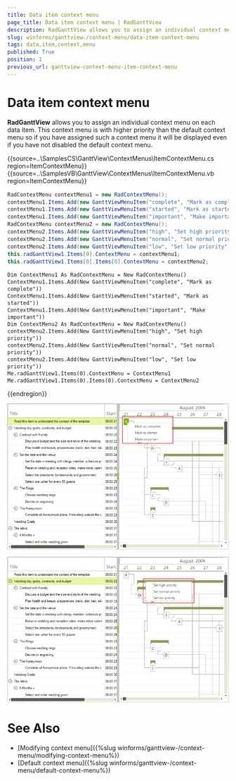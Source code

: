 ```yaml
---
title: Data item context menu
page_title: Data item context menu | RadGanttView
description: RadGanttView allows you to assign an individual context menu on each data item.
slug: winforms/ganttview-/context-menu/data-item-context-menu
tags: data,item,context,menu
published: True
position: 1
previous_url: ganttview-context-menu-item-context-menu
---
```


# Data item context menu

__RadGanttView__ allows you to assign an individual context menu on each data item. This context menu is with higher priority than the default context menu so if you have assigned such a context menu it will be displayed even if you have not disabled the default context menu.
       
{{source=..\SamplesCS\GanttView\ContextMenus\ItemContextMenu.cs region=ItemContextMenu}} 
{{source=..\SamplesVB\GanttView\ContextMenus\ItemContextMenu.vb region=ItemContextMenu}} 

````C#
RadContextMenu contextMenu1 = new RadContextMenu();
contextMenu1.Items.Add(new GanttViewMenuItem("complete", "Mark as complete"));
contextMenu1.Items.Add(new GanttViewMenuItem("started", "Mark as started"));
contextMenu1.Items.Add(new GanttViewMenuItem("important", "Make important"));
RadContextMenu contextMenu2 = new RadContextMenu();
contextMenu2.Items.Add(new GanttViewMenuItem("high", "Set high priority"));
contextMenu2.Items.Add(new GanttViewMenuItem("normal", "Set normal priority"));
contextMenu2.Items.Add(new GanttViewMenuItem("low", "Set low priority"));
this.radGanttView1.Items[0].ContextMenu = contextMenu1;
this.radGanttView1.Items[0].Items[0].ContextMenu = contextMenu2;

````
````VB.NET
Dim ContextMenu1 As RadContextMenu = New RadContextMenu()
ContextMenu1.Items.Add(New GanttViewMenuItem("complete", "Mark as complete"))
ContextMenu1.Items.Add(New GanttViewMenuItem("started", "Mark as started"))
ContextMenu1.Items.Add(New GanttViewMenuItem("important", "Make important"))
Dim ContextMenu2 As RadContextMenu = New RadContextMenu()
contextMenu2.Items.Add(New GanttViewMenuItem("high", "Set high priority"))
contextMenu2.Items.Add(New GanttViewMenuItem("normal", "Set normal priority"))
contextMenu2.Items.Add(New GanttViewMenuItem("low", "Set low priority"))
Me.radGanttView1.Items(0).ContextMenu = ContextMenu1
Me.radGanttView1.Items(0).Items(0).ContextMenu = ContextMenu2

````

{{endregion}} 

![ganttview-context-menu-item-context-menu 001](images/ganttview-context-menu-item-context-menu001.png)

![ganttview-context-menu-item-context-menu 002](images/ganttview-context-menu-item-context-menu002.png)


# See Also

* [Modifying context menu]({%slug winforms/ganttview-/context-menu/modifying-context-menu%})
* [Default context menu]({%slug winforms/ganttview-/context-menu/default-context-menu%})